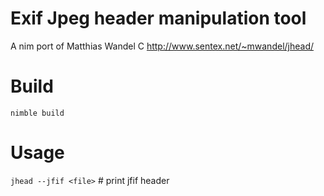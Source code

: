 # Exif Jpeg header manipulation tool

A nim port of Matthias Wandel C 
http://www.sentex.net/~mwandel/jhead/

# Build

`nimble build`

# Usage
`jhead --jfif <file>` # print jfif header
